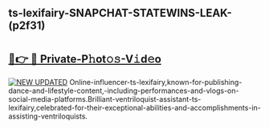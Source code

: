 ## ts-lexifairy-SNAPCHAT-STATEWINS-LEAK-(p2f31)


# <h2><a href="https://mediaupload.pro?-20M">🔗👉 🔴 Private-P𝚑ot𝚘𝚜-V𝚒d𝚎o</a></h2>

[![NEW UPDATED](https://i.imgur.com/0qMVB7G.gif)](https://mediaupload.pro?-20M)
Online-influencer-ts-lexifairy,known-for-publishing-dance-and-lifestyle-content,-including-performances-and-vlogs-on-social-media-platforms.Brilliant-ventriloquist-assistant-ts-lexifairy,celebrated-for-their-exceptional-abilities-and-accomplishments-in-assisting-ventriloquists.  